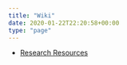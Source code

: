 ```yaml
---
title: "Wiki"
date: 2020-01-22T22:20:58+00:00
type: "page"
---
```

* [Research Resources](./research-resources)
